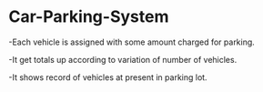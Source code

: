 # Car-Parking-System

-Each vehicle is assigned with some amount charged for parking.

-It get totals up according to variation of number of vehicles.

-It shows record of vehicles at present in parking lot.

